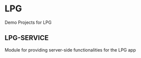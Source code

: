 # LPG
Demo Projects for LPG

## LPG-SERVICE
Module for providing server-side functionalities for the LPG app
